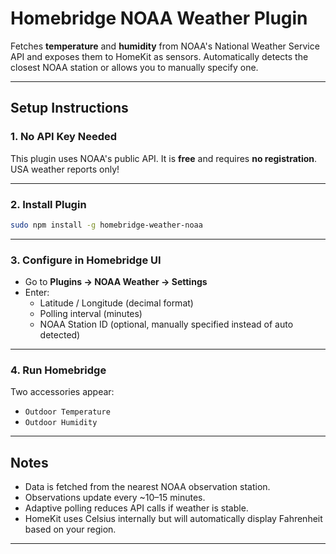 # Homebridge NOAA Weather Plugin

Fetches **temperature** and **humidity** from NOAA's National Weather Service API and exposes them to HomeKit as sensors. 
Automatically detects the closest NOAA station or allows you to manually specify one.

---

## Setup Instructions

### 1. No API Key Needed

This plugin uses NOAA's public API. It is **free** and requires **no registration**. USA weather reports only!

---

### 2. Install Plugin

```bash
sudo npm install -g homebridge-weather-noaa
```

---

### 3. Configure in Homebridge UI

- Go to **Plugins → NOAA Weather → Settings**
- Enter:
  - Latitude / Longitude (decimal format)
  - Polling interval (minutes)
  - NOAA Station ID (optional, manually specified instead of auto detected)

---

### 4. Run Homebridge

Two accessories appear:
- `Outdoor Temperature`
- `Outdoor Humidity`

---

## Notes

- Data is fetched from the nearest NOAA observation station.
- Observations update every ~10–15 minutes.
- Adaptive polling reduces API calls if weather is stable.
- HomeKit uses Celsius internally but will automatically display Fahrenheit based on your region.

---
